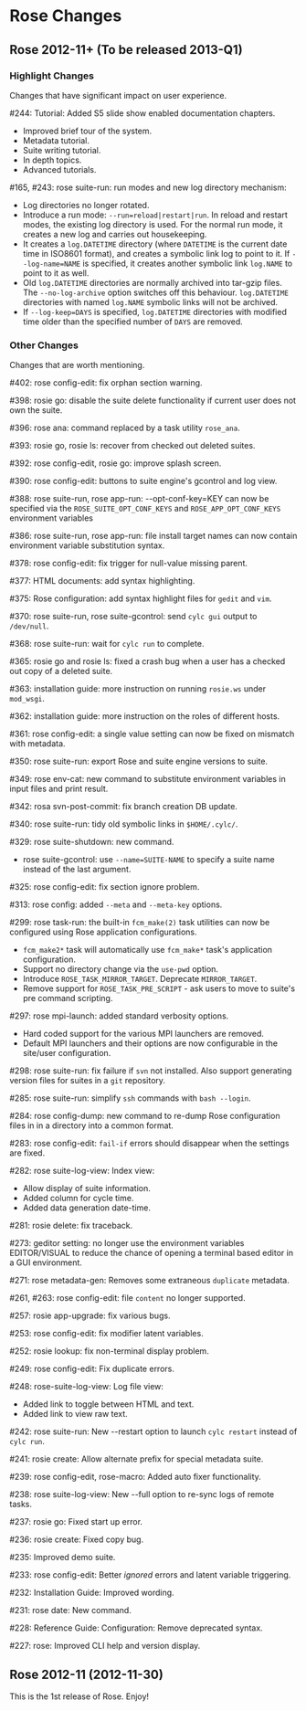 # Rose Changes

## Rose 2012-11+ (To be released 2013-Q1)

### Highlight Changes

Changes that have significant impact on user experience.

\#244: Tutorial: Added S5 slide show enabled documentation chapters.
* Improved brief tour of the system.
* Metadata tutorial.
* Suite writing tutorial.
* In depth topics.
* Advanced tutorials.

\#165, #243: rose suite-run: run modes and new log directory mechanism:
* Log directories no longer rotated.
* Introduce a run mode: `--run=reload|restart|run`.
  In reload and restart modes, the existing log directory is used.
  For the normal run mode, it creates a new log and carries out housekeeping.
* It creates a `log.DATETIME` directory (where `DATETIME` is the current date
  time in ISO8601 format), and creates a symbolic link log to point to it. If
  `--log-name=NAME` is specified, it creates another symbolic link `log.NAME`
  to point to it as well.
* Old `log.DATETIME` directories are normally archived into tar-gzip files. The
  `--no-log-archive` option switches off this behaviour. `log.DATETIME`
  directories with named `log.NAME` symbolic links will not be archived.
* If `--log-keep=DAYS` is specified, `log.DATETIME` directories with modified
  time older than the specified number of `DAYS` are removed.

### Other Changes

Changes that are worth mentioning.

\#402: rose config-edit: fix orphan section warning.

\#398: rosie go: disable the suite delete functionality if current user does not own the suite.

\#396: rose ana: command replaced by a task utility `rose_ana`.

\#393: rosie go, rosie ls: recover from checked out deleted suites.

\#392: rose config-edit, rosie go: improve splash screen.

\#390: rose config-edit: buttons to suite engine's gcontrol and log view.

\#388: rose suite-run, rose app-run:
--opt-conf-key=KEY can now be specified via the `ROSE_SUITE_OPT_CONF_KEYS` and `ROSE_APP_OPT_CONF_KEYS`
environment variables

\#386: rose suite-run, rose app-run:
file install target names can now contain environment variable substitution syntax.

\#378: rose config-edit: fix trigger for null-value missing parent.

\#377: HTML documents: add syntax highlighting.

\#375: Rose configuration: add syntax highlight files for `gedit` and `vim`.

\#370: rose suite-run, rose suite-gcontrol: send `cylc gui` output to `/dev/null`.

\#368: rose suite-run: wait for `cylc run` to complete.

\#365: rosie go and rosie ls: fixed a crash bug when a user has a checked out copy of a deleted suite.  

\#363: installation guide: more instruction on running `rosie.ws` under `mod_wsgi`.

\#362: installation guide: more instruction on the roles of different hosts.

\#361: rose config-edit: a single value setting can now be fixed on mismatch with metadata.

\#350: rose suite-run: export Rose and suite engine versions to suite.

\#349: rose env-cat: new command to substitute environment variables in input files and print result.

\#342: rosa svn-post-commit: fix branch creation DB update.

\#340: rose suite-run: tidy old symbolic links in `$HOME/.cylc/`.

\#329: rose suite-shutdown: new command.
* rose suite-gcontrol: use `--name=SUITE-NAME` to specify a suite name instead of the last argument.

\#325: rose config-edit: fix section ignore problem.

\#313: rose config: added `--meta` and `--meta-key` options.

\#299: rose task-run: the built-in `fcm_make(2)` task utilities can
now be configured using Rose application configurations.
* `fcm_make2*` task will automatically use `fcm_make*` task's application configuration.
* Support no directory change via the `use-pwd` option.
* Introduce `ROSE_TASK_MIRROR_TARGET`. Deprecate `MIRROR_TARGET`.
* Remove support for `ROSE_TASK_PRE_SCRIPT` - ask users to move to suite's pre command scripting.

\#297: rose mpi-launch: added standard verbosity options.
* Hard coded support for the various MPI launchers are removed.
* Default MPI launchers and their options are now configurable in the site/user configuration.

\#298: rose suite-run: fix failure if `svn` not installed.
Also support generating version files for suites in a `git` repository.

\#285: rose suite-run: simplify `ssh` commands with `bash --login`.

\#284: rose config-dump: new command to re-dump Rose configuration files in
in a directory into a common format.

\#283: rose config-edit: `fail-if` errors should disappear when the settings
are fixed.

\#282: rose suite-log-view: Index view:
* Allow display of suite information.
* Added column for cycle time.
* Added data generation date-time.

\#281: rosie delete: fix traceback.

\#273: geditor setting: no longer use the environment variables EDITOR/VISUAL
to reduce the chance of opening a terminal based editor in a GUI environment.

\#271: rose metadata-gen: Removes some extraneous `duplicate` metadata.

\#261, #263: rose config-edit: file `content` no longer supported.

\#257: rosie app-upgrade: fix various bugs.

\#253: rose config-edit: fix modifier latent variables.

\#252: rosie lookup: fix non-terminal display problem.

\#249: rose config-edit: Fix duplicate errors.

\#248: rose-suite-log-view: Log file view:
* Added link to toggle between HTML and text.
* Added link to view raw text.

\#242: rose suite-run: New --restart option to launch `cylc restart` instead of
`cylc run`.

\#241: rosie create: Allow alternate prefix for special metadata suite.

\#239: rose config-edit, rose-macro: Added auto fixer functionality.

\#238: rose suite-log-view: New --full option to re-sync logs of remote tasks.

\#237: rosie go: Fixed start up error.

\#236: rosie create: Fixed copy bug.

\#235: Improved demo suite.

\#233: rose config-edit: Better *ignored* errors and latent variable triggering.

\#232: Installation Guide: Improved wording.

\#231: rose date: New command.

\#228: Reference Guide: Configuration: Remove deprecated syntax.

\#227: rose: Improved CLI help and version display.

## Rose 2012-11 (2012-11-30)

This is the 1st release of Rose. Enjoy!

